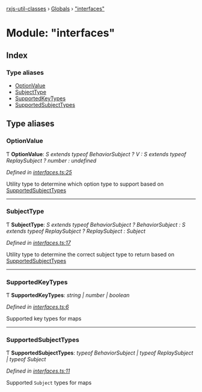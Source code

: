 [rxjs-util-classes](../README.md) › [Globals](../globals.md) › ["interfaces"](_interfaces_.md)

# Module: "interfaces"

## Index

### Type aliases

* [OptionValue](_interfaces_.md#optionvalue)
* [SubjectType](_interfaces_.md#subjecttype)
* [SupportedKeyTypes](_interfaces_.md#supportedkeytypes)
* [SupportedSubjectTypes](_interfaces_.md#supportedsubjecttypes)

## Type aliases

###  OptionValue

Ƭ **OptionValue**: *S extends typeof BehaviorSubject ? V : S extends typeof ReplaySubject ? number : undefined*

*Defined in [interfaces.ts:25](https://github.com/djhouseknecht/rxjs-util-classes/blob/f7a4fd7/src/interfaces.ts#L25)*

Utility type to determine which option type to support based
 on [SupportedSubjectTypes](_interfaces_.md#supportedsubjecttypes)

___

###  SubjectType

Ƭ **SubjectType**: *S extends typeof BehaviorSubject ? BehaviorSubject<V> : S extends typeof ReplaySubject ? ReplaySubject<V> : Subject<V>*

*Defined in [interfaces.ts:17](https://github.com/djhouseknecht/rxjs-util-classes/blob/f7a4fd7/src/interfaces.ts#L17)*

Utility type to determine the correct subject type to return based
 on [SupportedSubjectTypes](_interfaces_.md#supportedsubjecttypes)

___

###  SupportedKeyTypes

Ƭ **SupportedKeyTypes**: *string | number | boolean*

*Defined in [interfaces.ts:6](https://github.com/djhouseknecht/rxjs-util-classes/blob/f7a4fd7/src/interfaces.ts#L6)*

Supported key types for maps

___

###  SupportedSubjectTypes

Ƭ **SupportedSubjectTypes**: *typeof BehaviorSubject | typeof ReplaySubject | typeof Subject*

*Defined in [interfaces.ts:11](https://github.com/djhouseknecht/rxjs-util-classes/blob/f7a4fd7/src/interfaces.ts#L11)*

Supported `Subject` types for maps
